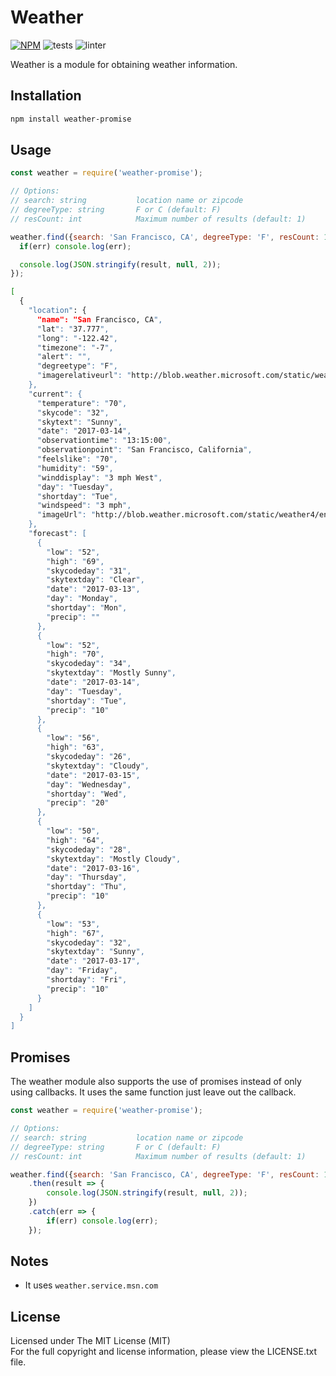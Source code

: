# Weather

[![NPM][npm-image]][npm-url]
![tests](https://github.com/MarshallAsch/weather/workflows/tests/badge.svg)
![linter](https://github.com/MarshallAsch/weather/workflows/linter/badge.svg)

Weather is a module for obtaining weather information.

## Installation

```bash
npm install weather-promise
```

## Usage

```javascript
const weather = require('weather-promise');

// Options:
// search: string           location name or zipcode
// degreeType: string       F or C (default: F)
// resCount: int            Maximum number of results (default: 1)

weather.find({search: 'San Francisco, CA', degreeType: 'F', resCount: 1}, function(err, result) {
  if(err) console.log(err);

  console.log(JSON.stringify(result, null, 2));
});
```
```bash
[
  {
    "location": {
      "name": "San Francisco, CA",
      "lat": "37.777",
      "long": "-122.42",
      "timezone": "-7",
      "alert": "",
      "degreetype": "F",
      "imagerelativeurl": "http://blob.weather.microsoft.com/static/weather4/en-us/"
    },
    "current": {
      "temperature": "70",
      "skycode": "32",
      "skytext": "Sunny",
      "date": "2017-03-14",
      "observationtime": "13:15:00",
      "observationpoint": "San Francisco, California",
      "feelslike": "70",
      "humidity": "59",
      "winddisplay": "3 mph West",
      "day": "Tuesday",
      "shortday": "Tue",
      "windspeed": "3 mph",
      "imageUrl": "http://blob.weather.microsoft.com/static/weather4/en-us/law/32.gif"
    },
    "forecast": [
      {
        "low": "52",
        "high": "69",
        "skycodeday": "31",
        "skytextday": "Clear",
        "date": "2017-03-13",
        "day": "Monday",
        "shortday": "Mon",
        "precip": ""
      },
      {
        "low": "52",
        "high": "70",
        "skycodeday": "34",
        "skytextday": "Mostly Sunny",
        "date": "2017-03-14",
        "day": "Tuesday",
        "shortday": "Tue",
        "precip": "10"
      },
      {
        "low": "56",
        "high": "63",
        "skycodeday": "26",
        "skytextday": "Cloudy",
        "date": "2017-03-15",
        "day": "Wednesday",
        "shortday": "Wed",
        "precip": "20"
      },
      {
        "low": "50",
        "high": "64",
        "skycodeday": "28",
        "skytextday": "Mostly Cloudy",
        "date": "2017-03-16",
        "day": "Thursday",
        "shortday": "Thu",
        "precip": "10"
      },
      {
        "low": "53",
        "high": "67",
        "skycodeday": "32",
        "skytextday": "Sunny",
        "date": "2017-03-17",
        "day": "Friday",
        "shortday": "Fri",
        "precip": "10"
      }
    ]
  }
]
```

## Promises

The weather module also supports the use of promises instead of only using callbacks.
It uses the same function just leave out the callback.

```javascript
const weather = require('weather-promise');

// Options:
// search: string           location name or zipcode
// degreeType: string       F or C (default: F)
// resCount: int            Maximum number of results (default: 1)

weather.find({search: 'San Francisco, CA', degreeType: 'F', resCount: 1})
    .then(result => {
        console.log(JSON.stringify(result, null, 2));
    })
    .catch(err => {
        if(err) console.log(err);
    });
```


## Notes

- It uses `weather.service.msn.com`

## License

Licensed under The MIT License (MIT)  
For the full copyright and license information, please view the LICENSE.txt file.

[npm-url]: http://npmjs.org/package/weather-promise
[npm-image]: https://badge.fury.io/js/weather-js2.svg
